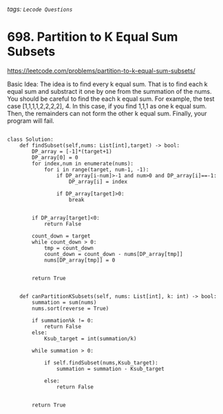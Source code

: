 ###### tags: `Lecode Questions`

# 698. Partition to K Equal Sum Subsets

https://leetcode.com/problems/partition-to-k-equal-sum-subsets/

Basic Idea:
The idea is to find every k equal sum.  That is to find each k equal sum and substract it one by one from the summation of the nums.  You should be careful to find the each k equal sum.  For example, the test case [1,1,1,1,2,2,2,2], 4.  In this case, if you find 1,1,1 as one k equal sum. Then, the remainders can not form the other k equal sum.  Finally, your program will fail.


```bash=

class Solution:
    def findSubset(self,nums: List[int],target) -> bool:
        DP_array = [-1]*(target+1)
        DP_array[0] = 0
        for index,num in enumerate(nums):
            for i in range(target, num-1, -1):
                if DP_array[i-num]>-1 and num>0 and DP_array[i]==-1:
                    DP_array[i] = index      
                    
                if DP_array[target]>0:
                    break
                    
                    
        if DP_array[target]<0:
            return False
                    
        count_down = target
        while count_down > 0:
            tmp = count_down
            count_down = count_down - nums[DP_array[tmp]]
            nums[DP_array[tmp]] = 0 
        
      
        return True
    
    
    def canPartitionKSubsets(self, nums: List[int], k: int) -> bool:
        summation = sum(nums)
        nums.sort(reverse = True)
        
        if summation%k != 0:
            return False
        else:
            Ksub_target = int(summation/k)
        
        while summation > 0:
            
            if self.findSubset(nums,Ksub_target):
                summation = summation - Ksub_target
            
            else:
                return False
            
            
        return True

```